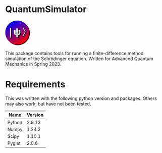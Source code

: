 # QuantumSimulator

<img src="Icons/Icon.svg" title="" alt="" width="78">

This package contains tools for running a finite-difference method simulation of the Schrödinger equation.  Written for Advanced Quantum Mechanics in Spring 2023.

# Requirements

This was written with the following python version and packages.  Others may also work, but have not been tested.

| Name   | Version |
| ------ | ------- |
| Python | 3.9.13  |
| Numpy  | 1.24.2  |
| Scipy  | 1.10.1  |
| Pyglet | 2.0.6   |
